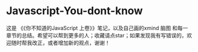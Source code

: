 # Javascript-You-dont-know
这是 《《你不知道的JavaScript 上卷》》笔记，以及自己画的xmind 脑图 和每一章节的总结。希望可以帮到更多的人；收藏请点star；如果发现我有写错误的，欢迎随时帮我改正，或者增加新的观点，谢谢！
